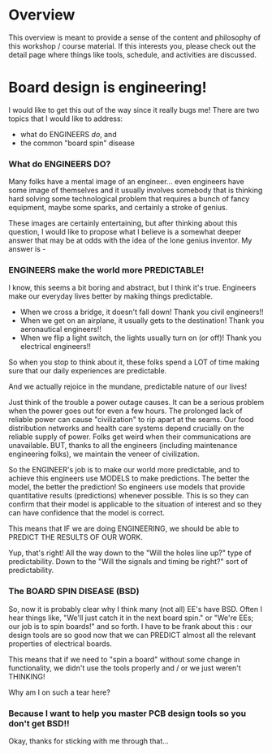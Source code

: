 # Overview
This overview is meant to provide a sense of the content and philosophy of this workshop / course material. If this interests you, please check out the detail page where things like tools, schedule, and activities are discussed.

# Board design is engineering!
I would like to get this out of the way since it really bugs me! There are two topics that I would like to address:

* what do ENGINEERS _do_, and
* the common "board spin" disease

### What do ENGINEERS DO?
Many folks have a mental image of an engineer... even engineers have some image of themselves and it usually involves somebody that is thinking hard solving some technological problem that requires a bunch of fancy equipment, maybe some sparks, and certainly a stroke of genius.

These images are certainly entertaining, but after thinking about this question, I would like to propose what I believe is a somewhat deeper answer that may be at odds with the idea of the lone genius inventor. My answer is -
### ENGINEERS make the world more PREDICTABLE!
I know, this seems a bit boring and abstract, but I think it's true. Engineers make our everyday lives better by making things predictable.

* When we cross a bridge, it doesn't fall down! Thank you civil engineers!!
* When we get on an airplane, it usually gets to the destination! Thank you aeronautical engineers!!
* When we flip a light switch, the lights usually turn on (or off)! Thank you electrical engineers!!

So when you stop to think about it, these folks spend a LOT of time making sure that our daily experiences are predictable.

And we actually rejoice in the mundane, predictable nature of our lives!

Just think of the trouble a power outage causes. It can be a serious problem when the power goes out for even a few hours. The prolonged lack of reliable power can cause "civilization" to rip apart at the seams. Our food distribution networks and health care systems depend crucially on the reliable supply of power. Folks get weird when their communications are unavailable. BUT, thanks to all the engineers (including maintenance engineering folks), we maintain the veneer of civilization.

So the ENGINEER's job is to make our world more predictable, and to achieve this engineers use MODELS to make predictions. The better the model, the better the prediction! So engineers use models that provide quantitative results (predictions) whenever possible. This is so they can confirm that their model is applicable to the situation of interest and so they can have confidence that the model is correct.

This means that IF we are doing ENGINEERING, we should be able to PREDICT THE RESULTS OF OUR WORK.

Yup, that's right! All the way down to the "Will the holes line up?" type of predictability. Down to the "Will the signals and timing be right?" sort of predictability.

### The BOARD SPIN DISEASE (BSD)
So, now it is probably clear why I think many (not all) EE's have BSD. Often I hear things like, "We'll just catch it in the next board spin." or "We're EEs; our job is to spin boards!" and so forth. I have to be frank about this : our design tools are so good now that we can PREDICT almost all the relevant properties of electrical boards.

This means that if we need to "spin a board" without some change in functionality, we didn't use the tools properly and / or we just weren't THINKING!

Why am I on such a tear here?

### Because I want to help you master PCB design tools so you don't get BSD!!

Okay, thanks for sticking with me through that...
